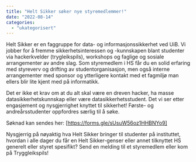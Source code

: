 ```yaml
---
title: "Helt Sikker søker nye styremedlemmer!"
date: "2022-08-14"
categories: 
  - "ukategorisert"
---
```


Helt Sikker er en faggruppe for data- og informasjonssikkerhet ved UiB. Vi jobber for å fremme sikkerhetsinteressen og -kunnskapen blant studenter via hackerkvelder (trygleikspils), workshops og faglige og sosiale arrangementer av andre slag. Som styremedlem i HS får du en solid erfaring med styreverv og drifting av studentorganisasjon, men også interne arrangementer med sponsor og ytterligere kontakt med et fagmiljø man ellers blir lite kjent med på informatikk.  

Det er ikke et krav om at du alt skal være en dreven hacker, ha masse datasikkerhetskunnskap eller være datasikkerhetsstudent. Det vi ser etter engasjement og nysgjerrighet knyttet til sikkerhet! Første- og andreårsstudenter oppfordres særlig til å søke.  

Søknad kan sendes her: [https://forms.gle/sUsuW56oz1HHBNYo9]

Nysgjerrig på nøyaktig hva Helt Sikker bringer til studenter på instituttet, hvordan i alle dager du får en Helt Sikker-genser eller annet tilknyttet HS generelt eller styret spesifikt? Send en melding til et styremedlem eller kom på Tryggleikspils!
